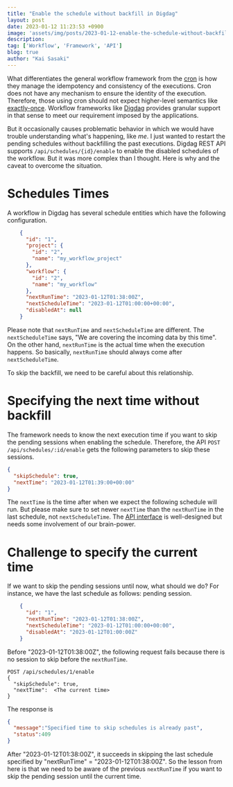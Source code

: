 ```yaml
---
title: "Enable the schedule without backfill in Digdag"
layout: post
date: 2023-01-12 11:23:53 +0900
image: 'assets/img/posts/2023-01-12-enable-the-schedule-without-backfill-in-digdag/catch.jpg'
description:
tag: ['Workflow', 'Framework', 'API']
blog: true
author: "Kai Sasaki"
---
```


What differentiates the general workflow framework from the [cron](https://en.wikipedia.org/wiki/Cron) is how they manage the idempotency and consistency of the executions. Cron does not have any mechanism to ensure the identity of the execution. Therefore, those using cron should not expect higher-level semantics like [exactly-once](https://www.confluent.io/blog/exactly-once-semantics-are-possible-heres-how-apache-kafka-does-it/). Workflow frameworks like [Digdag](https://www.digdag.io/) provides granular support in that sense to meet our requirement imposed by the applications. 

But it occasionally causes problematic behavior in which we would have trouble understanding what's happening, like *me*. I just wanted to restart the pending schedules without backfilling the past executions. Digdag REST API supports `/api/schedules/{id}/enable` to enable the disabled schedules of the workflow. 
But it was more complex than I thought. Here is why and the caveat to overcome the situation.

# Schedules Times
A workflow in Digdag has several schedule entities which have the following configuration.

```json
    {
      "id": "1",
      "project": {
        "id": "2",
        "name": "my_workflow_project"
      },
      "workflow": {
        "id": "2",
        "name": "my_workflow"
      },
      "nextRunTime": "2023-01-12T01:38:00Z",
      "nextScheduleTime": "2023-01-12T01:00:00+00:00",
      "disabledAt": null
    }
```

Please note that `nextRunTime` and `nextScheduleTime` are different. The `nextScheduleTime` says, "We are covering the incoming data by this time". On the other hand, `nextRunTime` is the actual time when the execution happens. So basically, `nextRunTime` should always come after `nextScheduleTime`. 

To skip the backfill, we need to be careful about this relationship.

# Specifying the next time without backfill
The framework needs to know the next execution time if you want to skip the pending sessions when enabling the schedule. Therefore, the API `POST /api/schedules/:id/enable` gets the following parameters to skip these sessions.

```json
{
  "skipSchedule": true,
  "nextTime": "2023-01-12T01:39:00+00:00"
}
```

The `nextTime` is the time after when we expect the following schedule will run. But please make sure to set newer `nextTime` than the `nextRunTime` in the last schedule, not `nextScheduleTime`. The [API interface](https://amzn.to/3k8RRMq) is well-designed but needs some involvement of our brain-power. 

# Challenge to specify the current time
If we want to skip the pending sessions until now, what should we do?
For instance, we have the last schedule as follows: pending session.


```json
    {
      "id": "1",
      "nextRunTime": "2023-01-12T01:38:00Z",
      "nextScheduleTime": "2023-01-12T01:00:00+00:00",
      "disabledAt": "2023-01-12T01:00:00Z"
    }
```

Before "2023-01-12T01:38:00Z", the following request fails because there is no session to skip before the `nextRunTime`.

```
POST /api/schedules/1/enable
{
  "skipSchedule": true,
  "nextTime":  <The current time>
}
```

The response is

```json
{
  "message":"Specified time to skip schedules is already past",
  "status":409
}
```

After "2023-01-12T01:38:00Z", it succeeds in skipping the last schedule specified by "nextRunTime" = "2023-01-12T01:38:00Z". So the lesson from here is that we need to be aware of the previous `nextRunTime` if you want to skip the pending session until the current time. 
